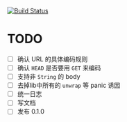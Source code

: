 [![Build Status](https://travis-ci.org/lidaobing/jdcloud-sdk-rust-signer.svg?branch=master)](https://travis-ci.org/lidaobing/jdcloud-sdk-rust-signer)

# TODO

* [ ] 确认 URL 的具体编码规则
* [ ] 确认 `HEAD` 是否要用 `GET` 来编码
* [ ] 支持非 `String` 的 body
* [ ] 去掉lib中所有的 `unwrap` 等 panic 诱因
* [ ] 统一日志
* [ ] 写文档
* [ ] 发布 0.1.0
